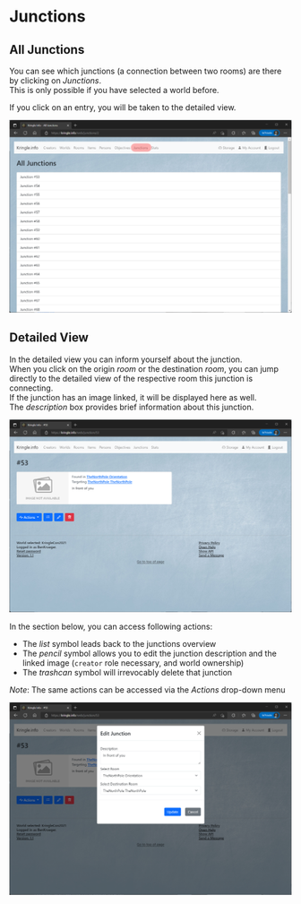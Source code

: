 # Junctions

## All Junctions

You can see which junctions (a connection between two rooms) are there by clicking on *Junctions*.  
This is only possible if you have selected a world before.   

If you click on an entry, you will be taken to the detailed view.  

![All Junctions](./img/junctions_all.png)

## Detailed View

In the detailed view you can inform yourself about the junction.  
When you click on the origin *room* or the destination *room*, you can jump directly to the detailed view of the respective room this junction is connecting.  
If the junction has an image linked, it will be displayed here as well.  
The *description* box provides brief information about this junction.  

![Junction Detail](./img/junctions_detail.png)

In the section below, you can access following actions:

* The *list* symbol leads back to the junctions overview
* The *pencil* symbol allows you to edit the junction description and the linked image (`creator` role necessary, and world ownership)
* The *trashcan* symbol will irrevocably delete that junction

*Note*: The same actions can be accessed via the *Actions* drop-down menu

![Junction Detail 2](./img/junctions_detail2.png)
